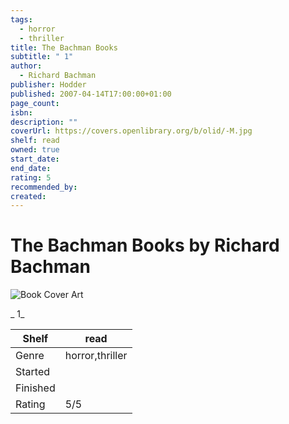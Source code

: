 ```yaml
---
tags:
  - horror
  - thriller
title: The Bachman Books
subtitle: " 1"
author:
  - Richard Bachman
publisher: Hodder
published: 2007-04-14T17:00:00+01:00
page_count: 
isbn: 
description: ""
coverUrl: https://covers.openlibrary.org/b/olid/-M.jpg
shelf: read
owned: true
start_date: 
end_date: 
rating: 5
recommended_by: 
created: 
---
```


# The Bachman Books by Richard Bachman

![Book Cover Art](https://covers.openlibrary.org/b/olid/-M.jpg)

_ 1_

| Shelf | read |
| --- | --- |
| Genre | horror,thriller |
| Started |  |
| Finished |  |
| Rating | 5/5 |

